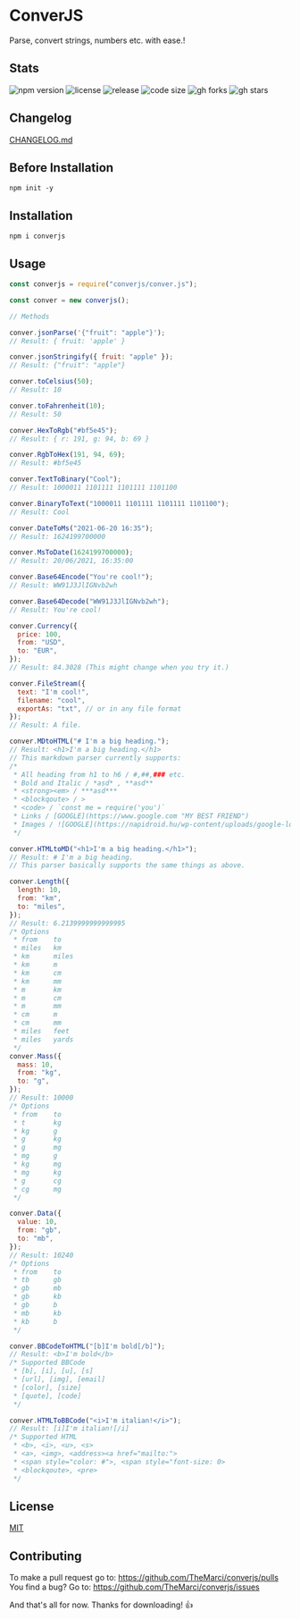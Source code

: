 # ConverJS

Parse, convert strings, numbers etc. with ease.!

## Stats

![npm version](https://img.shields.io/npm/v/converjs) ![license](https://img.shields.io/npm/l/converjs) ![release](https://img.shields.io/github/release-date/TheMarci/converjs) ![code size](https://img.shields.io/github/languages/code-size/TheMarci/converjs)
![gh forks](https://img.shields.io/github/forks/TheMarci/converjs?style=social) ![gh stars](https://img.shields.io/github/stars/TheMarci/converjs?style=social)

## Changelog

[CHANGELOG.md](https://github.com/TheMarci/converjs/blob/main/CHANGELOG.md)

## Before Installation

`npm init -y`

## Installation

`npm i converjs`

## Usage

```js
const converjs = require("converjs/conver.js");

const conver = new converjs();

// Methods

conver.jsonParse('{"fruit": "apple"}');
// Result: { fruit: 'apple' }

conver.jsonStringify({ fruit: "apple" });
// Result: {"fruit": "apple"}

conver.toCelsius(50);
// Result: 10

conver.toFahrenheit(10);
// Result: 50

conver.HexToRgb("#bf5e45");
// Result: { r: 191, g: 94, b: 69 }

conver.RgbToHex(191, 94, 69);
// Result: #bf5e45

conver.TextToBinary("Cool");
// Result: 1000011 1101111 1101111 1101100

conver.BinaryToText("1000011 1101111 1101111 1101100");
// Result: Cool

conver.DateToMs("2021-06-20 16:35");
// Result: 1624199700000

conver.MsToDate(1624199700000);
// Result: 20/06/2021, 16:35:00

conver.Base64Encode("You're cool!");
// Result: WW91J3JlIGNvb2wh

conver.Base64Decode("WW91J3JlIGNvb2wh");
// Result: You're cool!

conver.Currency({
  price: 100,
  from: "USD",
  to: "EUR",
});
// Result: 84.3028 (This might change when you try it.)

conver.FileStream({
  text: "I'm cool!",
  filename: "cool",
  exportAs: "txt", // or in any file format
});
// Result: A file.

conver.MDtoHTML("# I'm a big heading.");
// Result: <h1>I'm a big heading.</h1>
// This markdown parser currently supports:
/*
 * All heading from h1 to h6 / #,##,### etc.
 * Bold and Italic / *asd* , **asd**
 * <strong><em> / ***asd***
 * <blockqoute> / >
 * <code> / `const me = require('you')`
 * Links / [GOOGLE](https://www.google.com "MY BEST FRIEND")
 * Images / ![GOOGLE](https://napidroid.hu/wp-content/uploads/google-logo-header-01.jpg)
 */

conver.HTMLtoMD("<h1>I'm a big heading.</h1>");
// Result: # I'm a big heading.
// This parser basically supports the same things as above.

conver.Length({
  length: 10,
  from: "km",
  to: "miles",
});
// Result: 6.2139999999999995
/* Options
 * from    to
 * miles   km
 * km      miles
 * km      m
 * km      cm
 * km      mm
 * m       km
 * m       cm
 * m       mm
 * cm      m
 * cm      mm
 * miles   feet
 * miles   yards
 */
conver.Mass({
  mass: 10,
  from: "kg",
  to: "g",
});
// Result: 10000
/* Options
 * from    to
 * t       kg
 * kg      g
 * g       kg
 * g       mg
 * mg      g
 * kg      mg
 * mg      kg
 * g       cg
 * cg      mg
 */

conver.Data({
  value: 10,
  from: "gb",
  to: "mb",
});
// Result: 10240
/* Options
 * from    to
 * tb      gb
 * gb      mb
 * gb      kb
 * gb      b
 * mb      kb
 * kb      b
 */

conver.BBCodeToHTML("[b]I'm bold[/b]");
// Result: <b>I'm bold</b>
/* Supported BBCode
 * [b], [i], [u], [s]
 * [url], [img], [email]
 * [color], [size]
 * [quote], [code]
 */

conver.HTMLToBBCode("<i>I'm italian!</i>");
// Result: [i]I'm italian![/i]
/* Supported HTML
 * <b>, <i>, <u>, <s>
 * <a>, <img>, <address><a href="mailto:">
 * <span style="color: #">, <span style="font-size: 0>
 * <blockqoute>, <pre>
 */
```

## License

[MIT](https://github.com/TheMarci/converjs/blob/main/LICENSE)

## Contributing

To make a pull request go to: https://github.com/TheMarci/converjs/pulls  
You find a bug? Go to: https://github.com/TheMarci/converjs/issues

And that's all for now. Thanks for downloading! 👍
